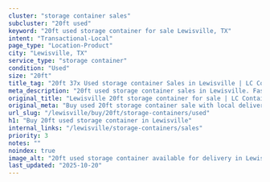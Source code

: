```yaml
---
cluster: "storage container sales"
subcluster: "20ft used"
keyword: "20ft used storage container for sale Lewisville, TX"
intent: "Transactional-Local"
page_type: "Location-Product"
city: "Lewisville, TX"
service_type: "storage container"
condition: "Used"
size: "20ft"
title_tag: "20ft 37x Used storage container Sales in Lewisville | LC Container"
meta_description: "20ft used storage container sales in Lewisville. Fast delivery, competitive pricing. Serving storage containers area. Quote ID: FQ7. Call (214) 524-4168 for your free quote today."
original_title: "Lewisville 20ft storage container for sale | LC Container"
original_meta: "Buy used 20ft storage container sale with local delivery in Lewisville, TX. LC Container — local Since 2003. Request a fast quote today."
url_slug: "/lewisville/buy/20ft/storage-containers/used"
h1: "Buy 20ft used storage container in Lewisville"
internal_links: "/lewisville/storage-containers/sales"
priority: 3
notes: ""
noindex: true
image_alt: "20ft used storage container available for delivery in Lewisville"
last_updated: "2025-10-20"
---
```


<!-- TODO: Add unique city/inventory copy, images, and internal links here. -->
